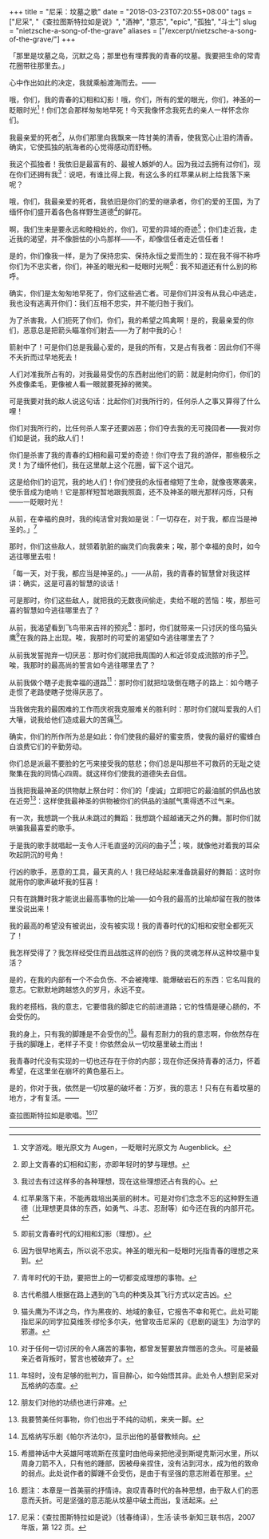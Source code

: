 +++
title = "尼采：坟墓之歌"
date = "2018-03-23T07:20:55+08:00"
tags = ["尼采", "《查拉图斯特拉如是说》", "酒神", "意志", "epic", "孤独", "斗士"]
slug = "nietzsche-a-song-of-the-grave"
aliases = ["/excerpt/nietzsche-a-song-of-the-grave/"]
+++

「那里是坟墓之岛，沉默之岛；那里也有埋葬我的青春的坟墓。我要把生命的常青花圈带往那里去。」

心中作出如此的决定，我就乘船渡海而去。——

哦，你们，我的青春的幻相和幻影！哦，你们，所有的爱的眼光，你们，神圣的一眨眼时光[^1]！你们怎会那样匆匆地早死！今天我像怀念我死去的亲人一样怀念你们。

我最亲爱的死者[^2]，从你们那里向我飘来一阵甘美的清香，使我宽心止泪的清香。确实，它使孤独的航海者的心觉得感动而舒畅。

我这个孤独者！我依旧是最富有的、最被人嫉妒的人。因为我过去拥有过你们，现在你们还拥有我[^3]：说吧，有谁比得上我，有这么多的红苹果从树上给我落下来呢？

哦，你们，我最亲爱的死者，我依旧是你们的爱的继承者，你们的爱的王国，为了缅怀你们盛开着各色各样野生道德[^4]的鲜花。

啊，我们生来是要永远和睦相处的，你们，可爱的异域的奇迹[^5]；你们走近我，走近我的渴望，并不像胆怯的小鸟那样——不，却像信任者走近信任者！

是的，你们像我一样，是为了保持忠实、保持永恒之爱而生的：现在我不得不称呼你们为不忠实者，你们，神圣的眼光和一眨眼时光啊[^6]：我不知道还有什么别的称呼。

确实，你们是太匆匆地早死了，你们这些逃亡者。可是你们并没有从我心中逃走，我也没有逃离开你们：我们互相不忠实，并不能归咎于我们。

为了杀害我，人们扼死了你们，你们，我的希望之鸣禽啊！是的，我最亲爱的你们，恶意总是把箭头瞄准你们射去——为了射中我的心！

箭射中了！可是你们总是我最心爱的，是我的所有，又是占有我者：因此你们不得不夭折而过早地死去！

人们对准我所占有的，对我最易受伤的东西射出他们的箭：就是射向你们，你们的外皮像柔毛，更像被人看一眼就要死掉的微笑。

可是我要对我的敌人说这句话：比起你们对我所行的，任何杀人之事又算得了什么哩！

你们对我所行的，比任何杀人案子还要凶恶；你们夺去我的无可挽回者——我对你们如是说，我的敌人们！

你们是杀害了我的青春的幻相和最可爱的奇迹！你们夺去了我的游伴，那些极乐之灵！为了缅怀他们，我在这里献上这个花圈，留下这个诅咒。

这是给你们的诅咒，我的地人们！你们使我的永恒者缩短了生命，就像夜寒袭来，使乐音成为绝响！它是那样短暂地跟我照面，还不及神圣的眼光那样闪烁，只有——一眨眼时光！

从前，在幸福的良时，我的纯洁曾对我如是说：「一切存在，对于我，都应当是神圣的。」[^7]

那时，你们这些敌人，就领着肮脏的幽灵们向我袭来；唉，那个幸福的良时，如今逃往哪里去啦！

「每一天，对于我，都应当是神圣的。」——从前，我的青春的智慧曾对我这样讲：确实，这是可喜的智慧的谈话！

可是那时，你们这些敌人，就把我的无数夜间偷走，卖给不眠的苦恼：唉，那些可喜的智慧如今逃往哪里去了？

从前，我渴望看到飞鸟带来吉祥的预兆[^8]：那时，你们就带来一只讨厌的怪鸟猫头鹰[^9]在我的路上出现。唉，我那时的可爱的渴望如今逃往哪里去了？

从前我发誓抛弃一切厌恶：那时你们就把我周围的人和近邻变成流脓的疖子[^10]。唉，我那时的最高尚的誓言如今逃往哪里去了？

从前我做个瞎子走我幸福的道路[^11]：那时你们就把垃圾倒在瞎子的路上：如今瞎子走惯了老路使瞎子觉得厌恶了。

当我做完我的最困难的工作而庆祝我克服难关的胜利时：那时你们就叫爱我的人们大嚷，说我给他们造成最大的苦痛[^12]。

确实，你们的所作所为总是如此：你们使我的最好的蜜变质，使我的最好的蜜蜂白白浪费它们的辛勤劳动。

你们总是派最不要脸的乞丐来接受我的慈悲；你们总是叫那些不可救药的无耻之徒聚集在我的同情心四周。就这样你们使我的道德失去自信。

当我把我最神圣的供物献上祭台时：你们的「虔诚」立即把它的最油腻的供品也放在近旁[^13]：这样使我最神圣的供物被你们的供品的油腻气熏得透不过气来。

有一次，我想跳一个我从未跳过的舞蹈：我想跳个超越诸天之外的舞。那时你们就哄骗我最喜爱的歌手。

于是我的歌手就唱起一支令人汗毛直竖的沉闷的曲子[^14]；唉，就像他对着我的耳朵吹起阴沉的号角！

行凶的歌手，恶意的工具，最天真的人！我已经站起来准备跳最好的舞蹈：这时你就用你的歌声破坏我的狂喜！

只有在跳舞时我才能说出最高事物的比喻——如今我的最高的比喻却留在我的肢体里没说出来！

我的最高的希望没有被说出，没有被实现！我的青春时代的幻相和安慰全都死灭了！

我怎样受得了？我怎样经受住而且战胜这样的创伤？我的灵魂怎样从这种坟墓中复活？

是的，在我的内部有一个不会负伤、不会被掩埋、能爆破岩石的东西：它名叫我的意志。它默默地跨越悠久的岁月，永远不变。

我的老搭档，我的意志，它要借我的脚走它的前进道路；它的性情是硬心肠的，不会受伤的。

我的身上，只有我的脚踵是不会受伤的[^15]。最有忍耐力的我的意志啊，你依然存在于我的脚踵上，老样子不变！你依然会从一切坟墓里破土而出！

我青春时代没有实现的一切也还存在于你的内部；现在你还保持青春的活力，怀着希望，在这里坐在崩坏的黄色墓石上。

是的，你对于我，依然是一切坟墓的破坏者：万岁，我的意志！只有在有着坟墓的地方，才有复活。——

查拉图斯特拉如是歌唱。[^16][^17]

---

[^1]: 文字游戏。眼光原文为 Augen，一眨眼时光原文为 Augenblick。
[^2]: 即上文青春的幻相和幻影，亦即年轻时的梦与理想。
[^3]: 我过去有过这样多的各种理想，现在这些理想还占有我的心。
[^4]: 红苹果落下来，不能再栽培出美丽的树木。可是对你们念念不忘的这种野生道德（比理想更具体的东西，如勇气、斗志、忍耐等）如今还在我的内部开花。
[^5]: 即前文青春时代的幻相和幻影（理想）。
[^6]: 因为很早地离去，所以说不忠实。神圣的眼光和一眨眼时光指青春的理想之来到。
[^7]: 青年时代的干劲，要把世上的一切都变成理想的事物。
[^8]: 古代希腊人根据在路上遇到的飞鸟的种类及其飞行方式以定吉凶。
[^9]: 猫头鹰为不详之鸟，作为黑夜的、地域的象征，它报告不幸和死亡。此处可能指尼采的同学拉莫维茨·缪伦多尔夫，他曾攻击尼采的《悲剧的诞生》为治学的邪道。
[^10]: 对于任何一切讨厌的令人痛苦的事物，都曾发誓要放弃憎恶的念头。可是被最亲近者背叛时，誓言也被破弃了。
[^11]: 年轻时，没有足够的批判力，盲目醉心，如今始悟其非。此处令人想到尼采对瓦格纳的态度。
[^12]: 朋友们对他的功绩也进行非难。
[^13]: 我要赞美任何事物，你们也出于不纯的动机，来夹一脚。
[^14]: 瓦格纳写乐剧《帕尔齐法尔》，显示出他的基督教倾向。
[^15]: 希腊神话中大英雄阿喀琉斯在孩童时由他母亲把他浸到斯堤克斯河水里，所以周身刀箭不入，只有他的踵部，因被母亲捏住，没有沾到河水，成为他的致命的弱点。此处说作者的脚踵不会受伤，是由于有坚强的意志附着在那里。
[^16]: 题注：本章是一首美丽的抒情诗。哀叹青春时代的各种思想，由于敌人们的恶意而夭折。可是坚强的意志能从坟墓中破土而出，复活起来。
[^17]: 尼采：《查拉图斯特拉如是说》（钱春绮译），生活·读书·新知三联书店，2007 年版，第 122 页。
